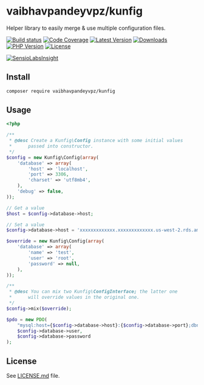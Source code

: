 # vaibhavpandeyvpz/kunfig
Helper library to easily merge & use multiple configuration files.

[![Build status][build-status-image]][build-status-url]
[![Code Coverage][code-coverage-image]][code-coverage-url]
[![Latest Version][latest-version-image]][latest-version-url]
[![Downloads][downloads-image]][downloads-url]
[![PHP Version][php-version-image]][php-version-url]
[![License][license-image]][license-url]

[![SensioLabsInsight][insights-image]][insights-url]

Install
-------
```bash
composer require vaibhavpandeyvpz/kunfig
```

Usage
-----
```php
<?php

/**
 * @desc Create a Kunfig\Config instance with some initial values
 *      passed into constructor.
 */
$config = new Kunfig\Config(array(
    'database' => array(
        'host' => 'localhost',
        'port' => 3306,
        'charset' => 'utf8mb4',
    ),
    'debug' => false,
));

// Get a value
$host = $config->database->host;

// Set a value
$config->database->host = 'xxxxxxxxxxxxx.xxxxxxxxxxxxx.us-west-2.rds.amazonaws.com';

$override = new Kunfig\Config(array(
    'database' => array(
        'name' => 'test',
        'user' => 'root',
        'password' => null,
    ),
));

/**
 * @desc You can mix two Kunfig\ConfigInterface; the latter one
 *      will override values in the original one.
 */
$config->mix($override);

$pdo = new PDO(
    "mysql:host={$config->database->host}:{$config->database->port};dbname={$config->database->name}",
    $config->database->user,
    $config->database->password
);
```

License
-------
See [LICENSE.md][license-url] file.

[build-status-image]: https://img.shields.io/travis/vaibhavpandeyvpz/kunfig.svg?style=flat-square
[build-status-url]: https://travis-ci.org/vaibhavpandeyvpz/kunfig
[code-coverage-image]: https://img.shields.io/codecov/c/github/vaibhavpandeyvpz/kunfig.svg?style=flat-square
[code-coverage-url]: https://codecov.io/gh/vaibhavpandeyvpz/kunfig
[latest-version-image]: https://img.shields.io/github/release/vaibhavpandeyvpz/kunfig.svg?style=flat-square
[latest-version-url]: https://github.com/vaibhavpandeyvpz/kunfig/releases
[downloads-image]: https://img.shields.io/packagist/dt/vaibhavpandeyvpz/kunfig.svg?style=flat-square
[downloads-url]: https://packagist.org/packages/vaibhavpandeyvpz/kunfig
[php-version-image]: http://img.shields.io/badge/php-5.3+-8892be.svg?style=flat-square
[php-version-url]: https://packagist.org/packages/vaibhavpandeyvpz/kunfig
[license-image]: https://img.shields.io/badge/license-MIT-brightgreen.svg?style=flat-square
[license-url]: LICENSE.md
[insights-image]: https://insight.sensiolabs.com/projects/2606a5ca-43c2-4db9-ba3f-007e13e31362/small.png
[insights-url]: https://insight.sensiolabs.com/projects/2606a5ca-43c2-4db9-ba3f-007e13e31362
